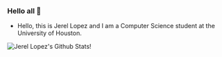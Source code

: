 ### Hello all 👋

- Hello, this is Jerel Lopez and I am a Computer Science student at the University of Houston.

![Jerel Lopez's Github Stats!](https://github-readme-stats.vercel.app/api?username=JLopezz3&theme=algolia&show_icons=true&count_private=true)

<!--
**machadop1407/machadop1407** is a ✨ _special_ ✨ repository because its `README.md` (this file) appears on your GitHub profile.
-->
